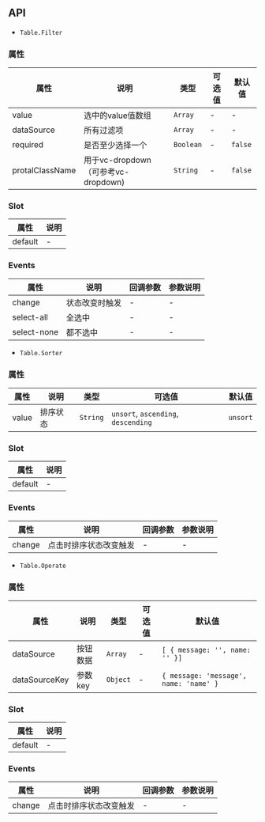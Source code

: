 ## API

- `Table.Filter`

### 属性
属性 | 说明 | 类型 | 可选值 | 默认值
---|---|---|---|---
value | 选中的value值数组	 | `Array` | - | -
dataSource | 所有过滤项		 | `Array` | - | -
required | 是否至少选择一个	 | `Boolean` | - | `false`
protalClassName | 用于vc-dropdown（可参考vc-dropdown)	 | `String` | - | `false`

### Slot
属性 | 说明
---|---
default | -

### Events
属性 | 说明 | 回调参数 | 参数说明
---|--- |--- | ---
change | 状态改变时触发	| - | -
select-all | 全选中	| - | -
select-none | 都不选中	| - | -

- `Table.Sorter`

### 属性
属性 | 说明 | 类型 | 可选值 | 默认值
---|---|---|---|---
value | 排序状态	 | `String` | `unsort`, `ascending`, `descending` | `unsort`

### Slot
属性 | 说明
---|---
default | -

### Events
属性 | 说明 | 回调参数 | 参数说明
---|--- |--- | ---
change | 点击时排序状态改变触发	| - | -

- `Table.Operate`

### 属性
属性 | 说明 | 类型 | 可选值 | 默认值
---|---|---|---|---
dataSource | 按钮数据 | `Array` | - | `[ { message: '', name: '' }]`
dataSourceKey | 参数key | `Object` | - | `{ message: 'message', name: 'name' }`

### Slot
属性 | 说明
---|---
default | -

### Events
属性 | 说明 | 回调参数 | 参数说明
---|--- |--- | ---
change | 点击时排序状态改变触发	| - | -
